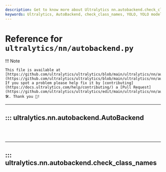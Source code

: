 ```yaml
---
description: Get to know more about Ultralytics nn.autobackend.check_class_names functionality. Optimize your YOLO models seamlessly.
keywords: Ultralytics, AutoBackend, check_class_names, YOLO, YOLO models, optimization
---
```


# Reference for `ultralytics/nn/autobackend.py`

!!! Note

    This file is available at [https://github.com/ultralytics/ultralytics/blob/main/ultralytics/nn/autobackend.py](https://github.com/ultralytics/ultralytics/blob/main/ultralytics/nn/autobackend.py). If you spot a problem please help fix it by [contributing](https://docs.ultralytics.com/help/contributing/) a [Pull Request](https://github.com/ultralytics/ultralytics/edit/main/ultralytics/nn/autobackend.py) 🛠️. Thank you 🙏!

---
## ::: ultralytics.nn.autobackend.AutoBackend
<br><br>

---
## ::: ultralytics.nn.autobackend.check_class_names
<br><br>
